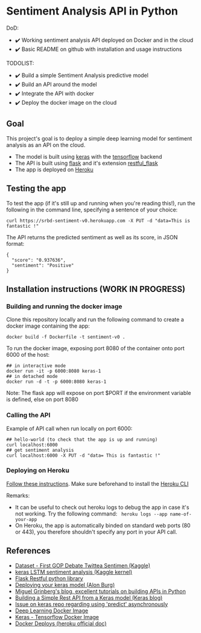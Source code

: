 # Sentiment Analysis API in Python

DoD:
* :heavy_check_mark: Working sentiment analysis API deployed on Docker and in the cloud
* :heavy_check_mark: Basic README on github with installation and usage instructions

TODOLIST:
* :heavy_check_mark: Build a simple Sentiment Analysis predictive model
* :heavy_check_mark: Build an API around the model
* :heavy_check_mark: Integrate the API with docker
* :heavy_check_mark: Deploy the docker image on the cloud

## Goal

This project's goal is to deploy a simple deep learning model for sentiment analysis as an API on the cloud.
* The model is built using [keras](https://keras.io/) with the [tensorflow](https://www.tensorflow.org/) backend
* The API is built using [flask](http://flask.pocoo.org/) and it's extension [restful_flask](https://flask-restful.readthedocs.io/en/latest/)
* The app is deployed on [Heroku](https://www.heroku.com/)

## Testing the app

To test the app (if it's still up and running when you're reading this!), run the following in the command line, specifying a sentence of your choice:
```
curl https://srbd-sentiment-v0.herokuapp.com -X PUT -d "data=This is fantastic !"
``` 
The API returns the predicted sentiment as well as its score, in JSON format:
```
{
  "score": "0.937636", 
  "sentiment": "Positive"
}
```

## Installation instructions (WORK IN PROGRESS)

### Building and running the docker image

Clone this repository locally and run the following command to create a docker image containing the app:

```{bash}
docker build -f Dockerfile -t sentiment-v0 .
```

To run the docker image, exposing port 8080 of the container onto port 6000 of the host:
```{bash}
## in interactive mode
docker run -it -p 6000:8080 keras-1
## in detached mode
docker run -d -t -p 6000:8080 keras-1
```
Note: The flask app will expose on port $PORT if the environment variable is defined, else on port 8080

### Calling the API

Example of API call when run locally on port 6000:
```
## hello-world (to check that the app is up and running)
curl localhost:6000
## get sentiment analysis
curl localhost:6000 -X PUT -d "data= This is fantastic !"
```

### Deploying on Heroku

[Follow these instructions](https://devcenter.heroku.com/articles/container-registry-and-runtime). Make sure beforehand to install the [Heroku CLI](https://devcenter.heroku.com/articles/heroku-cli)  

Remarks: 
* It can be useful to check out heroku logs to debug the app in case it's not working. Try the following command: ``` heroku logs --app name-of-your-app```
* On Heroku, the app is automatically binded on standard web ports (80 or 443), you therefore shouldn't specify any port in your API call.


## References
* [Dataset - First GOP Debate Twittea Sentimen (Kaggle)](https://www.kaggle.com/crowdflower/first-gop-debate-twitter-sentiment/data)
* [keras LSTM sentiment analysis (Kaggle kernel)](https://www.kaggle.com/ngyptr/lstm-sentiment-analysis-keras)
* [Flask Restful python library](https://flask-restful.readthedocs.io/en/latest/quickstart.html)
* [Deploying your keras model (Alon Burg)](https://medium.com/@burgalon/deploying-your-keras-model-35648f9dc5fb)
* [Miguel Grinberg's blog, excellent tutorials on building APIs in Python](https://blog.miguelgrinberg.com/post/designing-a-restful-api-using-flask-restful)
* [Building a Simple Rest API from a Keras model (Keras blog)](https://blog.keras.io/building-a-simple-keras-deep-learning-rest-api.html)
* [Issue on keras repo regarding using 'predict' asynchronously](https://github.com/keras-team/keras/issues/2397#issuecomment-254919212)
* [Deep Learning Docker Image](https://github.com/floydhub/dl-docker)
* [Keras - Tensorflow Docker Image](https://github.com/ivanvanderbyl/tensorflow-keras-docker/blob/master/Dockerfile)
* [Docker Deploys (heroku official doc)](https://devcenter.heroku.com/articles/container-registry-and-runtime) 
